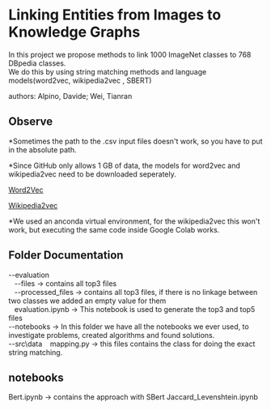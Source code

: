 # Linking Entities from Images to Knowledge Graphs

In this project we propose methods to link 1000 ImageNet classes to 768 DBpedia classes. <br> 
We do this by using string matching methods and language models(word2vec, wikipedia2vec , SBERT) <br> 

authors: Alpino, Davide; Wei, Tianran <br> 

## Observe
*Sometimes the path to the .csv input files doesn't work, so
you have to put in the absolute path.

*Since GitHub only allows 1 GB of data, the models for word2vec and wikipedia2vec need to be downloaded seperately.

[Word2Vec](https://code.google.com/archive/p/word2vec/)

[Wikipedia2vec](https://wikipedia2vec.github.io/wikipedia2vec/pretrained/)



*We used an anconda virtual environment, for the wikipedia2vec this won't work, but executing the same code inside 
Google Colab works.

## Folder Documentation
--evaluation </br>
 &nbsp;&nbsp; --files -> contains all top3 files</br>
 &nbsp;&nbsp; --processed_files -> contains all top3 files, if there is no linkage between two classes we added
an empty value for them </br>
 &nbsp;&nbsp; evaluation.ipynb  -> This notebook is used to generate the top3 and top5 files</br>
 --notebooks -> In this folder we have all the notebooks we ever used, to investigate problems, created algorithms and found solutions. <br>
 --src\data
  &nbsp;&nbsp; mapping.py -> this files contains the class for doing the exact string matching. <br> 



## notebooks



Bert.ipynb -> contains the approach with SBert
Jaccard_Levenshtein.ipynb









